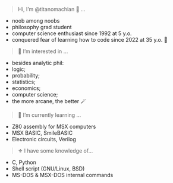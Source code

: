 > Hi, I’m @titanomachian 🏴 ...
- noob among noobs
- philosophy grad student
- computer science enthusiast since 1992 at 5 y.o.
- conquered fear of learning how to code since 2022 at 35 y.o. 🐢
> 🔬 I’m interested in ...
- besides analytic phil:
- logic;
- probability;
- statistics;
- economics;
- computer science;
- the more arcane, the better 🪄
> 💮 I’m currently learning ...
- Z80 assembly for MSX computers
- MSX BASIC, SmileBASIC
- Electronic circuits, Verilog
> ⚜ I have some knowledge of...
- C, Python
- Shell script (GNU/Linux, BSD)
- MS-DOS & MSX-DOS internal commands
